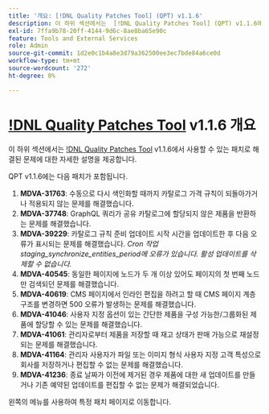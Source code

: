 ```yaml
---
title: '개요: [!DNL Quality Patches Tool] (QPT) v1.1.6'
description: 이 하위 섹션에서는  [!DNL Quality Patches Tool] (QPT) v1.1.6에서 사용할 수 있는 패치로 해결된 문제에 대한 자세한 설명을 제공합니다.
exl-id: 7ffa9b78-20ff-4144-9d6c-8ae8ba65e90c
feature: Tools and External Services
role: Admin
source-git-commit: 1d2e0c1b4a8e3d79a362500ee3ec7bde84a6ce0d
workflow-type: tm+mt
source-wordcount: '272'
ht-degree: 0%

---
```


# [!DNL Quality Patches Tool](QPT) v1.1.6 개요

이 하위 섹션에서는 [!DNL Quality Patches Tool](QPT) v1.1.6에서 사용할 수 있는 패치로 해결된 문제에 대한 자세한 설명을 제공합니다.

QPT v1.1.6에는 다음 패치가 포함됩니다.

1. **MDVA-31763**: 수동으로 다시 색인화할 때까지 카탈로그 가격 규칙이 되돌아가거나 적용되지 않는 문제를 해결했습니다.
1. **MDVA-37748**: GraphQL 쿼리가 공유 카탈로그에 할당되지 않은 제품을 반환하는 문제를 해결했습니다.
1. **MDVA-39229**: 카탈로그 규칙 준비 업데이트 시작 시간을 업데이트한 후 다음 오류가 표시되는 문제를 해결했습니다. *Cron 작업 staging_synchronize_entities_period에 오류가 있습니다. 활성 업데이트를 삭제할 수 없습니다.*
1. **MDVA-40545**: 동일한 페이지에 노드가 두 개 이상 있어도 페이지의 첫 번째 노드만 검색되던 문제를 해결했습니다.
1. **MDVA-40619**: CMS 페이지에서 인라인 편집을 하려고 할 때 CMS 페이지 계층 구조를 변경하면 500 오류가 발생하는 문제를 해결했습니다.
1. **MDVA-41046**: 사용자 지정 옵션이 있는 간단한 제품을 구성 가능한/그룹화된 제품에 할당할 수 있는 문제를 해결했습니다.
1. **MDVA-41061**: 관리자로부터 제품을 저장할 때 재고 상태가 판매 가능으로 재설정되는 문제를 해결했습니다.
1. **MDVA-41164**: 관리자 사용자가 파일 또는 이미지 형식 사용자 지정 고객 특성으로 회사를 저장하거나 편집할 수 없는 문제를 해결했습니다.
1. **MDVA-41236**: 종료 날짜가 이전에 제거된 경우 제품에 대한 새 업데이트를 만들거나 기존 예약된 업데이트를 편집할 수 없는 문제가 해결되었습니다.

왼쪽의 메뉴를 사용하여 특정 패치 페이지로 이동합니다.
